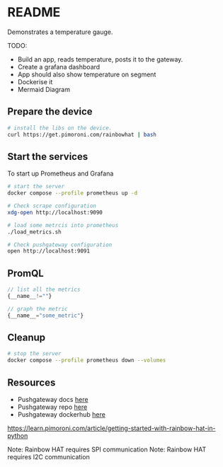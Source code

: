 # README

Demonstrates a temperature gauge.  

TODO:

* Build an app, reads temperature, posts it to the gateway.
* Create a grafana dashboard 
* App should also show temperature on segment
* Dockerise it
* Mermaid Diagram 

## Prepare the device

```sh
# install the libs on the device.
curl https://get.pimoroni.com/rainbowhat | bash
```

## Start the services

To start up Prometheus and Grafana

```sh
# start the server
docker compose --profile prometheus up -d
```

```sh
# Check scrape configuration 
xdg-open http://localhost:9090
```

```sh
# load some metrcis into prometheus
./load_metrics.sh
```

```sh
# Check pushgateway configuration 
open http://localhost:9091
```

## PromQL   

```js
// list all the metrics
{__name__!=""}

// graph the metric
{__name__="some_metric"}
```

## Cleanup

```sh
# stop the server
docker compose --profile prometheus down --volumes
```


## Resources

* Pushgateway docs [here](https://github.com/prometheus/pushgateway/blob/master/README.md)  
* Pushgateway repo [here](https://github.com/prometheus/pushgateway)
* Pushgateway dockerhub [here](https://hub.docker.com/r/prom/pushgateway)


https://learn.pimoroni.com/article/getting-started-with-rainbow-hat-in-python



Note: Rainbow HAT requires SPI communication
Note: Rainbow HAT requires I2C communication